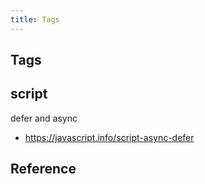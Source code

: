 ```yaml
---
title: Tags
---
```


## Tags


## script
defer and async

- https://javascript.info/script-async-defer

## Reference
